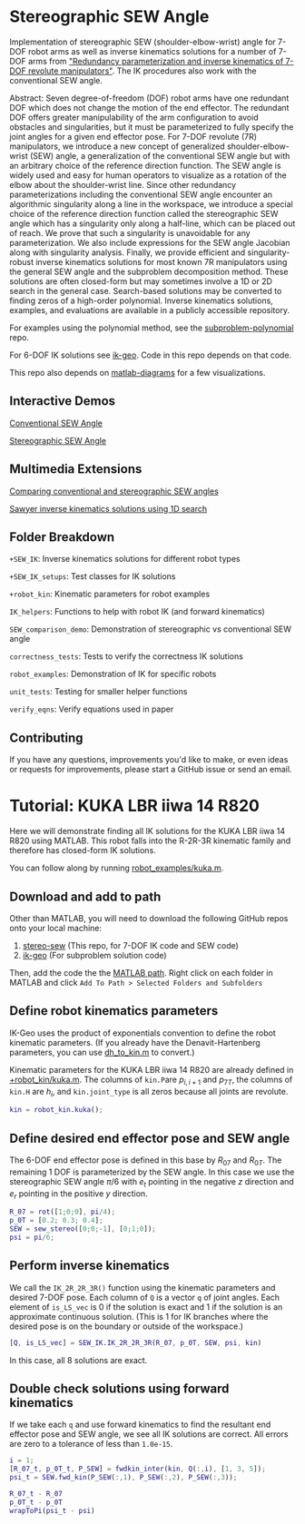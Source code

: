 # Stereographic SEW Angle

Implementation of stereographic SEW (shoulder-elbow-wrist) angle for 7-DOF robot arms as well as inverse kinematics solutions for a number of 7-DOF arms from ["Redundancy parameterization and inverse kinematics of 7-DOF revolute manipulators"](https://arxiv.org/abs/2307.13122).
The IK procedures also work with the conventional SEW angle.

Abstract: Seven degree-of-freedom (DOF) robot arms have one redundant DOF which does not change the motion of the end effector. The redundant DOF offers greater manipulability of the arm configuration to avoid obstacles and singularities, but it must be parameterized to fully specify the joint angles for a given end effector pose. For 7-DOF revolute (7R) manipulators, we introduce a new concept of generalized shoulder-elbow-wrist (SEW) angle, a generalization of the conventional SEW angle but with an arbitrary choice of the reference direction function. The SEW angle is widely used and easy for human operators to visualize as a rotation of the elbow about the shoulder-wrist line. Since other redundancy parameterizations including the conventional SEW angle encounter an algorithmic singularity along a line in the workspace, we introduce a special choice of the reference direction function called the stereographic SEW angle which has a singularity only along a half-line, which can be placed out of reach. We prove that such a singularity is unavoidable for any parameterization. We also include expressions for the SEW angle Jacobian along with singularity analysis. Finally, we provide efficient and singularity-robust inverse kinematics solutions for most known 7R manipulators using the general SEW angle and the subproblem decomposition method. These solutions are often closed-form but may sometimes involve a 1D or 2D search in the general case. Search-based solutions may be converted to finding zeros of a high-order polynomial. Inverse kinematics solutions, examples, and evaluations are available in a publicly accessible repository.

For examples using the polynomial method, see the [subproblem-polynomial](https://github.com/rpiRobotics/subproblem-polynomial) repo.

For 6-DOF IK solutions see [ik-geo](https://github.com/rpiRobotics/ik-geo). Code in this repo depends on that code.

This repo also depends on [matlab-diagrams](https://github.com/aelias36/matlab-diagrams) for a few visualizations.

## Interactive Demos

[Conventional SEW Angle](https://www.geogebra.org/m/ftpsw5ut)

[Stereographic SEW Angle](https://www.geogebra.org/m/z4ss2jmg)

## Multimedia Extensions

[Comparing conventional and stereographic SEW angles](https://www.youtube.com/watch?v=Gc-zbK4IfPU)

[Sawyer inverse kinematics solutions using 1D search](https://www.youtube.com/watch?v=4MpwNNHUA58)


## Folder Breakdown

`+SEW_IK`: Inverse kinematics solutions for different robot types

`+SEW_IK_setups`: Test classes for IK solutions

`+robot_kin`: Kinematic parameters for robot examples

`IK_helpers`: Functions to help with robot IK (and forward kinematics)

`SEW_comparison_demo`: Demonstration of stereographic vs conventional SEW angle

`correctness_tests`: Tests to verify the correctness IK solutions

`robot_examples`: Demonstration of IK for specific robots

`unit_tests`: Testing for smaller helper functions

`verify_eqns`: Verify equations used in paper


## Contributing

If you have any questions, improvements you'd like to make, or even ideas or requests for improvements, please start a GitHub issue or send an email.


# Tutorial: KUKA LBR iiwa 14 R820

Here we will demonstrate finding all IK solutions for the KUKA LBR iiwa 14 R820 using MATLAB. This robot falls into the R-2R-3R kinematic family and therefore has closed-form IK solutions.

You can follow along by running [robot_examples/kuka.m](robot_examples/kuka.m).

## Download and add to path
Other than MATLAB, you will need to download the following GitHub repos onto your local machine:

1. [stereo-sew](https://github.com/rpiRobotics/stereo-sew) (This repo, for 7-DOF IK code and SEW code)
2. [ik-geo](https://github.com/rpiRobotics/ik-geo) (For subproblem solution code)

Then, add the code the the [MATLAB path](https://www.mathworks.com/help/matlab/matlab_env/what-is-the-matlab-search-path.html).
Right click on each folder in MATLAB and click `Add To Path > Selected Folders and Subfolders`


## Define robot kinematics parameters

IK-Geo uses the product of exponentials convention to define the robot kinematic parameters.
(If you already have the Denavit-Hartenberg parameters, you can use [dh_to_kin.m](https://github.com/rpiRobotics/ik-geo/blob/main/matlab/robot_IK_helpers/dh_to_kin.m) to convert.)

Kinematic parameters for the  KUKA LBR iiwa 14 R820 are already defined in [+robot_kin/kuka.m](https://github.com/rpiRobotics/stereo-sew/blob/main/%2Brobot_kin/kuka.m). The columns of `kin.P`are $p_{i, i+1}$ and $p_{7T}$, the columns of `kin.H` are $h_{i}$, and `kin.joint_type` is all zeros because all joints are revolute.

```MATLAB
kin = robot_kin.kuka();
```

## Define desired end effector pose and SEW angle

The 6-DOF end effector pose is defined in this base by $R_{07}$ and $R_{0T}$.
The remaining 1 DOF is parameterized by the SEW angle. In this case we use the stereographic SEW angle $\pi/6$ with $e_t$ pointing in the negative $z$ direction and $e_r$ pointing in the positive $y$ direction.

```MATLAB
R_07 = rot([1;0;0], pi/4);
p_0T = [0.2; 0.3; 0.4];
SEW = sew_stereo([0;0;-1], [0;1;0]);
psi = pi/6;
```

## Perform inverse kinematics

We call the `IK_2R_2R_3R()` function using the kinematic parameters and desired 7-DOF pose. Each column of `Q` is a vector `q` of joint angles. Each element of `is_LS_vec` is 0 if the solution is exact and 1 if the solution is an approximate continuous solution.
(This is 1 for IK branches where the desired pose is on the boundary or outside of the workspace.)

```MATLAB
[Q, is_LS_vec] = SEW_IK.IK_2R_2R_3R(R_07, p_0T, SEW, psi, kin)
```

In this case, all 8 solutions are exact.

## Double check solutions using forward kinematics

If we take each `q` and use forward kinematics to find the resultant end effector pose and SEW angle, we see all IK solutions are correct. All errors are zero to a tolerance of less than `1.0e-15`.

```MATLAB
i = 1;
[R_07_t, p_0T_t, P_SEW] = fwdkin_inter(kin, Q(:,i), [1, 3, 5]);
psi_t = SEW.fwd_kin(P_SEW(:,1), P_SEW(:,2), P_SEW(:,3));

R_07_t - R_07
p_0T_t - p_0T
wrapToPi(psi_t - psi)
```
